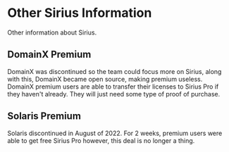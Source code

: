 # Other Sirius Information

Other information about Sirius.

## DomainX Premium

DomainX was discontinued so the team could focus more on Sirius, along with this, DomainX became open source, making premium useless. DomainX premium users are able to transfer their licenses to Sirius Pro if they haven't already. They will just need some type of proof of purchase.

## Solaris Premium

Solaris discontinued in August of 2022. For 2 weeks, premium users were able to get free Sirius Pro however, this deal is no longer a thing.
